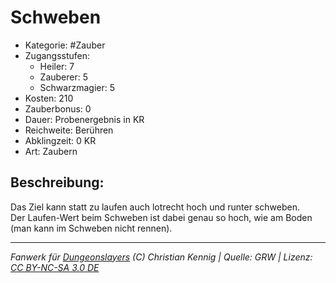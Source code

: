 # Schweben  
- Kategorie: #Zauber  
- Zugangsstufen:  
  - Heiler: 7  
  - Zauberer: 5  
  - Schwarzmagier: 5  
- Kosten: 210  
- Zauberbonus: 0  
- Dauer: Probenergebnis in KR  
- Reichweite: Berühren  
- Abklingzeit: 0 KR  
- Art: Zaubern     

## Beschreibung:
Das Ziel kann statt zu laufen auch lotrecht hoch und runter schweben.<br>Der Laufen-Wert beim Schweben ist dabei genau so hoch, wie am Boden (man kann im Schweben nicht rennen).


___
*Fanwerk für [Dungeonslayers](https://www.dungeonslayers.net/) (C) Christian Kennig | Quelle: GRW | Lizenz: [CC BY-NC-SA 3.0 DE](https://creativecommons.org/licenses/by-nc-sa/3.0/de/)*
